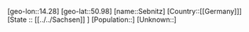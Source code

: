 ﻿---
location: [50.98,14.28]
type: City
tags:
- geo/City


SpocWebEntityId: 34159
isDeleted: false
confidential: public

---
[geo-lon::14.28]
[geo-lat::50.98]
[name::Sebnitz]
[Country::[[Germany]]]
[State :: [[../../Sachsen]] ]
[Population::]
[Unknown::]

